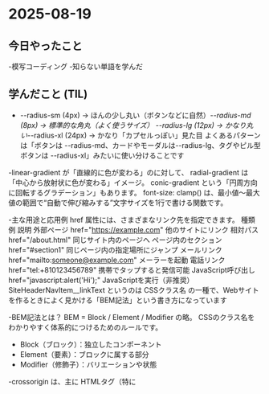 # 2025-08-19

## 今日やったこと
-模写コーディング
-知らない単語を学んだ


## 学んだこと (TIL)
- --radius-sm (4px) → ほんの少し丸い（ボタンなどに自然）*--radius-md (8px) → 標準的な角丸（よく使うサイズ）
--radius-lg (12px) → かなり丸い*--radius-xl (24px) → かなり「カプセルっぽい」見た目
よくあるパターンは「ボタンは --radius-md、カードやモーダルは--radius-lg、タグやピル型ボタンは --radius-xl」みたいに使い分けることです

-linear-gradient が「直線的に色が変わる」のに対して、 radial-gradient は「中心から放射状に色が変わる」イメージ。
 conic-gradient という「円周方向に回転するグラデーション」もあります。
font-size: clamp() は、最小値〜最大値の範囲で“自動で伸び縮みする”文字サイズを1行で書ける関数です。

-主な用途と応用例
href 属性には、さまざまなリンク先を指定できます。
種類	例	説明
外部ページ	href="https://example.com"	他のサイトにリンク
相対パス	href="/about.html"	同じサイト内のページへ
ページ内のセクション	href="#section1"	同じページ内の指定場所にジャンプ
メールリンク	href="mailto:someone@example.com"	メーラーを起動
電話リンク	href="tel:+810123456789"	携帯でタップすると発信可能
JavaScript呼び出し	href="javascript:alert('Hi');"	JavaScriptを実行（非推奨）
SiteHeaderNavItem__linkText というのは CSSクラス名 の一種で、Webサイトを作るときによく見かける「BEM記法」という書き方になっています

-BEM記法とは？
BEM = Block / Element / Modifier の略。 CSSのクラス名をわかりやすく体系的につけるためのルールです。
* Block（ブロック）：独立したコンポーネント
* Element（要素）：ブロックに属する部分
* Modifier（修飾子）：バリエーションや状態

-crossorigin は、主に HTMLタグ（特に <script> や <link>） で使われる属性で、外部リソースを読み込むときの CORS（Cross-Origin Resource Sharing）ポリシー を指定するためのものです

-基本の役割
外部ドメインから読み込むリソース（JS・CSS・画像など）が、ブラウザのセキュリティ制約に引っかからないように制御する役割があります。特に サブリソースの完全性検証（SRI: Subresource Integrity） と一緒に使うことが多いです。

-eb / プログラミングでの「panel」
* UI部品（ユーザーインターフェース） 特定の情報や操作をまとめる「区切られた領域」。 例：サイドパネル、設定パネル、チャットパネル
div や section にクラス名として .panel をつけ、スタイルで「枠付きのボックス」として表現することが多いです。

-CSSでは --〇〇 という名前で変数を定義できます。
たとえば --muted は「落ち着いた色」や「控えめな色」を格納するためによく使われます
:root {
  --muted: #6c757d; /* グレー系の muted カラー */
}

---brand-strong → それよりも強調に使う色（より鮮やかな青）

---brand
カスタムプロパティ（CSS変数）の名前。
慣習的に -- で始めます。ここでは「ブランドカラー」として定義している。

ー* --accent は「差し色（ワンポイントで目立たせる色）」

ー--card 　「カード要素の背景やスタイル用のCSS変数」 として使うことが多いです



## 明日の予定
- 模写コーディング
